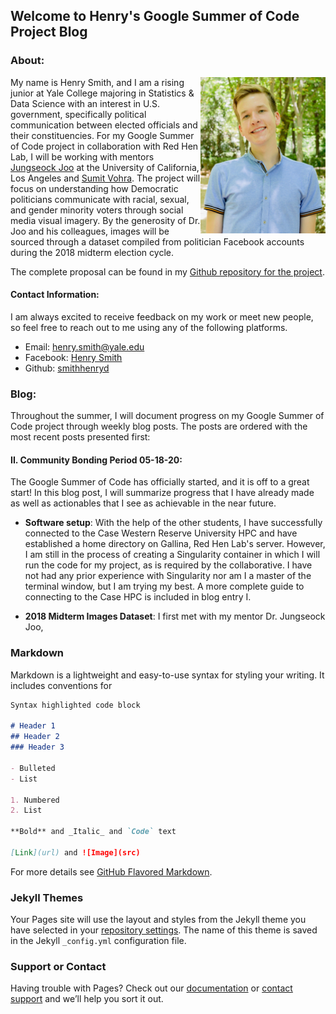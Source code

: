 ## Welcome to Henry's Google Summer of Code Project Blog

### About:

<img align="right" src="Henry_Smith_CS50.jpg" height= "250" width="200" />

My name is Henry Smith, and I am a rising junior at Yale College majoring in Statistics & Data Science with an interest in U.S. government, specifically political communication between elected officials and their constituencies. For my Google Summer of Code project in collaboration with Red Hen Lab, I will be working with mentors [Jungseock Joo](http://home.jsjoo.com/) at the University of California, Los Angeles and [Sumit Vohra](https://www.linkedin.com/authwall?trk=gf&trkInfo=AQF46VQT8HsnZwAAAXIUesZQlLHEC_YJjPOrZoXZPgUeXgBJYK7eTaLs0b2ATrdG6kaP8ucfy_419uoPg6UMRNVnUkIadUS_qCdwAaUu2YoCv7EldRUVNnJg9KsJtgf73FXTUKc=&originalReferer=http://www.redhenlab.org/summer-of-code/red-hen-lab-gsoc-2020-projects&sessionRedirect=https%3A%2F%2Fin.linkedin.com%2Fin%2Fsumit-vohra-224484a0). The project will focus on understanding how Democratic politicians communicate with racial, sexual, and gender minority voters through social media visual imagery. By the generosity of Dr. Joo and his colleagues, images will be sourced through a dataset compiled from politician Facebook accounts during the 2018 midterm election cycle. 

The complete proposal can be found in my [Github repository for the project](https://github.com/smithhenryd/GSoC_2020_MinorityMessagesAndDemocrats-/blob/master/Henry_SmithSummerResearchProposal.pdf).

#### Contact Information:
I am always excited to receive feedback on my work or meet new people, so feel free to reach out to me using any of the following platforms.

- Email: henry.smith@yale.edu
- Facebook: [Henry Smith](https://www.facebook.com/profile.php?id=100023679815464)
- Github: [smithhenryd](https://github.com/smithhenryd) 

### Blog:

Throughout the summer, I will document progress on my Google Summer of Code project through weekly blog posts. The posts are ordered with the most recent posts presented first:

#### II. Community Bonding Period 05-18-20:

The Google Summer of Code has officially started, and it is off to a great start! In this blog post, I will summarize progress that I have already made as well as actionables that I see as achievable in the near future.

- **Software setup**: With the help of the other students, I have successfully connected to the Case Western Reserve University HPC and have established a home directory on Gallina, Red Hen Lab's server. However, I am still in the process of creating a Singularity container in which I will run the code for my project, as is required by the collaborative. I have not had any prior experience with Singularity nor am I  a master of the terminal window, but I am trying my best. A more complete guide to connecting to the Case HPC is included in blog entry I.

- **2018 Midterm Images Dataset**: I first met with my mentor Dr. Jungseock Joo, 



### Markdown

Markdown is a lightweight and easy-to-use syntax for styling your writing. It includes conventions for

```markdown
Syntax highlighted code block

# Header 1
## Header 2
### Header 3

- Bulleted
- List

1. Numbered
2. List

**Bold** and _Italic_ and `Code` text

[Link](url) and ![Image](src)
```

For more details see [GitHub Flavored Markdown](https://guides.github.com/features/mastering-markdown/).

### Jekyll Themes

Your Pages site will use the layout and styles from the Jekyll theme you have selected in your [repository settings](https://github.com/smithhenryd/MinorityMessagesAndDemocrats.github.io/settings). The name of this theme is saved in the Jekyll `_config.yml` configuration file.

### Support or Contact

Having trouble with Pages? Check out our [documentation](https://help.github.com/categories/github-pages-basics/) or [contact support](https://github.com/contact) and we’ll help you sort it out.

